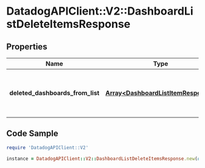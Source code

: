# DatadogAPIClient::V2::DashboardListDeleteItemsResponse

## Properties

Name | Type | Description | Notes
------------ | ------------- | ------------- | -------------
**deleted_dashboards_from_list** | [**Array&lt;DashboardListItemResponse&gt;**](DashboardListItemResponse.md) | List of dashboards deleted from the dashboard list. | [optional] 

## Code Sample

```ruby
require 'DatadogAPIClient::V2'

instance = DatadogAPIClient::V2::DashboardListDeleteItemsResponse.new(deleted_dashboards_from_list: null)
```


